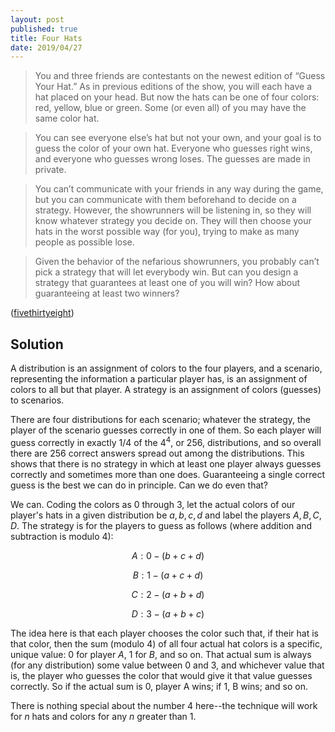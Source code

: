 ```yaml
---
layout: post
published: true
title: Four Hats
date: 2019/04/27
---
```


>You and three friends are contestants on the newest edition of “Guess Your Hat.” As in previous editions of the show, you will each have a hat placed on your head. But now the hats can be one of four colors: red, yellow, blue or green. Some (or even all) of you may have the same color hat.

>You can see everyone else’s hat but not your own, and your goal is to guess the color of your own hat. Everyone who guesses right wins, and everyone who guesses wrong loses. The guesses are made in private.

>You can’t communicate with your friends in any way during the game, but you can communicate with them beforehand to decide on a strategy. However, the showrunners will be listening in, so they will know whatever strategy you decide on. They will then choose your hats in the worst possible way (for you), trying to make as many people as possible lose.

>Given the behavior of the nefarious showrunners, you probably can’t pick a strategy that will let everybody win. But can you design a strategy that guarantees at least one of you will win? How about guaranteeing at least two winners?

<!--more-->

([fivethirtyeight](https://fivethirtyeight.com/features/how-many-earthlings-would-survive-63-thanos-snaps/))


## Solution

A distribution is an assignment of colors to the four players, and a scenario, representing the information a particular player has, is an assignment of colors to all but that player. A strategy is an assignment of colors (guesses) to scenarios.

There are four distributions for each scenario; whatever the strategy, the player of the scenario guesses correctly in one of them. So each player will guess correctly in exactly $1/4$ of the $4^4$, or $256$, distributions, and so overall there are $256$ correct answers spread out among the distributions.  This shows that there is no strategy in which at least one player always guesses correctly and sometimes more than one does.  Guaranteeing a single correct guess is the best we can do in principle.  Can we do even that?

We can. Coding the colors as $0$ through $3$, let the actual colors of our player's hats in a given distribution be $a,b,c,d$ and label the players $A,B,C,D$.  The strategy is for the players to guess as follows (where addition and subtraction is modulo 4): 

$$A: 0 - (b+c+d)$$

$$B: 1 - (a+c+d)$$

$$C: 2 - (a+b+d)$$

$$D: 3 - (a+b+c)$$

The idea here is that each player chooses the color such that, if their hat is that color, then the sum (modulo $4$) of all four actual hat colors is a specific, unique value: $0$ for player $A$, $1$ for $B$, and so on.  That actual sum is always (for any distribution) some value between $0$ and $3$, and whichever value that is, the player who guesses the color that would give it that value guesses correctly.  So if the actual sum is $0$, player A wins; if $1$, B wins; and so on.

There is nothing special about the number $4$ here--the technique will work for $n$ hats and colors for any $n$ greater than $1$.

<br>
